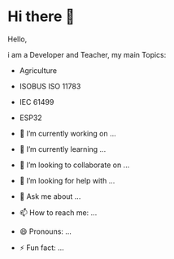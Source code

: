 # Hi there 👋

Hello,

i am a Developer and Teacher, my main Topics:

- Agriculture
- ISOBUS ISO 11783
- IEC 61499
- ESP32


- 🔭 I’m currently working on ...
- 🌱 I’m currently learning ...
- 👯 I’m looking to collaborate on ...
- 🤔 I’m looking for help with ...
- 💬 Ask me about ...
- 📫 How to reach me: ...
- 😄 Pronouns: ...
- ⚡ Fun fact: ...

